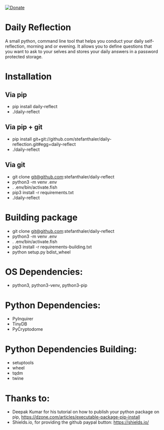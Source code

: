 [![Donate](https://img.shields.io/badge/Donate-PayPal-green.svg)](https://www.paypal.com/cgi-bin/webscr?cmd=_donations&business=C8FBBG2RZ5WYS&currency_code=EUR&source=url)

# Daily Reflection
A small python, command line tool that helps you conduct your daily self-reflection, morning and or evening. It allows you to define questions that you want to ask to your selves and stores your daily answers in a password protected storage.

# Installation

## Via pip
* pip install daily-reflect
* ./daily-reflect  

## Via pip + git
* pip install git+git://github.com/stefanthaler/daily-reflection.git#egg=daily-reflect
* ./daily-reflect

## Via git
* git clone git@github.com:stefanthaler/daily-reflect
* python3 -m venv .env
* . .env/bin/activate.fish  
* pip3 install -r requirements.txt
* ./daily-reflect

# Building package
* git clone git@github.com:stefanthaler/daily-reflect
* python3 -m venv .env
* . .env/bin/activate.fish  
* pip3 install -r requirements-building.txt
* python setup.py bdist_wheel

# OS Dependencies:
* python3, python3-venv, python3-pip

# Python Dependencies:
* PyInquirer
* TinyDB
* PyCryptodome

# Python Dependencies Building:
* setuptools
* wheel
* tqdm
* twine

# Thanks to:
* Deepak Kumar for his tutorial on how to publish your python package on pip, https://dzone.com/articles/executable-package-pip-install
* Shields.io, for providing the github paypal button: https://shields.io/
